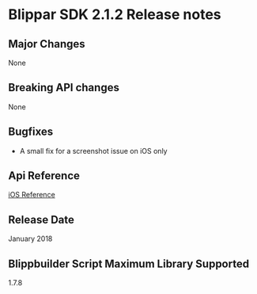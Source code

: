 # Blippar SDK 2.1.2 Release notes

## **Major Changes**

None 

## **Breaking API changes**

None

## **Bugfixes**

* A small fix for a screenshot issue on iOS only

## **Api Reference**

[iOS Reference](http://phqeq0ldrt2zcqjc2xhayirsvmil1qz2.s3-website-eu-west-1.amazonaws.com/blippar-sdk/api/ios/2.1.2)

## **Release Date**

January 2018

## **Blippbuilder Script Maximum Library Supported**

1.7.8